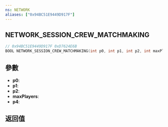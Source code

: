 ```yaml
---
ns: NETWORK
aliases: ["0x94BC51E9449D917F"]
---
```

## NETWORK_SESSION_CREW_MATCHMAKING

```c
// 0x94BC51E9449D917F 0xD7624E6B
BOOL NETWORK_SESSION_CREW_MATCHMAKING(int p0, int p1, int p2, int maxPlayers, BOOL p4);
```


## 參數
* **p0**: 
* **p1**: 
* **p2**: 
* **maxPlayers**: 
* **p4**: 

## 返回值

